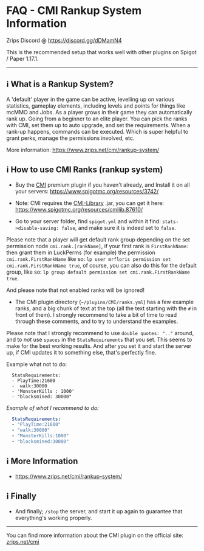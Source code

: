 # FAQ - CMI Rankup System Information

Zrips Discord @ https://discord.gg/dDMamN4

This is the recommended setup that works well with other plugins on Spigot / Paper 1.17.1.

---

## <g-emoji class="g-emoji" alias="information_source" fallback-src="https://github.githubassets.com/images/icons/emoji/unicode/2139.png">ℹ️</g-emoji> What is a Rankup System?

A 'default' player in the game can be active, levelling up on various statistics, gameplay elements, including levels and points for things like mcMMO and Jobs. As a player grows in their game they can automatically rank up. Going from a beginner to an elite player. You can pick the ranks with CMI, set them up to auto upgrade, and set the requirements. When a rank-up happens, commands can be executed. Which is super helpful to grant perks, manage the permissions involved, etc.

More information: <https://www.zrips.net/cmi/rankup-system/>

## <g-emoji class="g-emoji" alias="information_source" fallback-src="https://github.githubassets.com/images/icons/emoji/unicode/2139.png">ℹ️</g-emoji> How to use CMI Ranks (rankup system)

- Buy the [CMI](https://www.zrips.net/cmi/) premium plugin if you haven't already, and Install it on all your servers: <https://www.spigotmc.org/resources/3742/>
- Note: CMI requires the [CMI-Library](https://github.com/mrfdev/CMI/edit/master/Resources/FAQ/cmi-library.md) .jar, you can get it here: <https://www.spigotmc.org/resources/cmilib.87610/>

- Go to your server folder, find `spigot.yml` and within it find: `stats->disable-saving: false`, and make sure it is indeed set to `false`.

Please note that a player will get default rank group depending on the set permission node `cmi.rank.[rankName]`, if your first rank is `FirstRankName:` then grant them in LuckPerms (for example) the permission `cmi.rank.FirstRankName` like so: `lp user mrfloris permission set cmi.rank.FirstRankName true`, of course, you can also do this for the default group, like so: `lp group default permission set cmi.rank.FirstRankName true`.

And please note that not enabled ranks will be ignored!

- The CMI plugin directory (`~/pluyins/CMI/ranks.yml`) has a few example ranks, and a big chunk of text at the top (all the text starting with the `#` in front of them). I strongly recommend to take a bit of time to read through these comments, and to try to understand the examples. 

Please note that I strongly recommend to use `double quotes: ".."` around, and to *not* use `spaces` in the `StatsRequirements` that you set. This seems to make for the best working results. And after you set it and start the server up, if CMI updates it to something else, that's perfectly fine. 

Example what not to do:
```
  StatsRequirements:
  - PlayTime:21600
  -  walk:30000
  - 'MonsterKills : 1000'
  - "blocksmined: 30000"
```
*Example of what I recommend to do:*
```yaml
  StatsRequirements:
  - "PlayTime:21600"
  - "walk:30000"
  - "MonsterKills:1000"
  - "blocksmined:30000"
```



## <g-emoji class="g-emoji" alias="information_source" fallback-src="https://github.githubassets.com/images/icons/emoji/unicode/2139.png">ℹ️</g-emoji> More Information

- <https://www.zrips.net/cmi/rankup-system/>

## <g-emoji class="g-emoji" alias="information_source" fallback-src="https://github.githubassets.com/images/icons/emoji/unicode/2139.png">ℹ️</g-emoji> Finally

- And finally; `/stop` the server, and start it up again to guarantee that everything's working properly. 

---

You can find more information about the CMI plugin on the official site: [zrips.net/cmi](https://www.zrips.net/cmi/)
